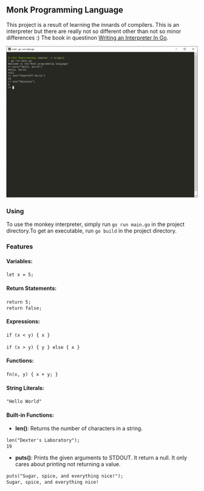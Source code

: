 ## Monk Programming Language
This project is a result of learning the innards of compilers. This is an interpreter but there are really not so different other than not so minor differences :) The book in questinon [Writing an Interpreter In Go](https://interpreterbook.com/).

![Demo of monkey working](/doc/demo.png)

### Using
To use the monkey interpreter, simply run `go run main.go` in the project directory.To get an executable, run `go build` in the project directory.

### Features
#### Variables:
	let x = 5;

#### Return Statements:
	return 5; 
	return false;

#### Expressions: 
	if (x < y) { x }

	if (x > y) { y } else { x }

#### Functions: 
	fn(x, y) { x + y; }

#### String Literals:
	"Hello World"

#### Built-in Functions:
- **len()**: Returns the number of characters in a string.
```
len("Dexter's Laboratory");
19
```
- **puts()**: Prints the given arguments to STDOUT. It return a null. It only cares about printing not returning a value.
```
puts("Sugar, spice, and everything nice!");
Sugar, spice, and everything nice!

```
